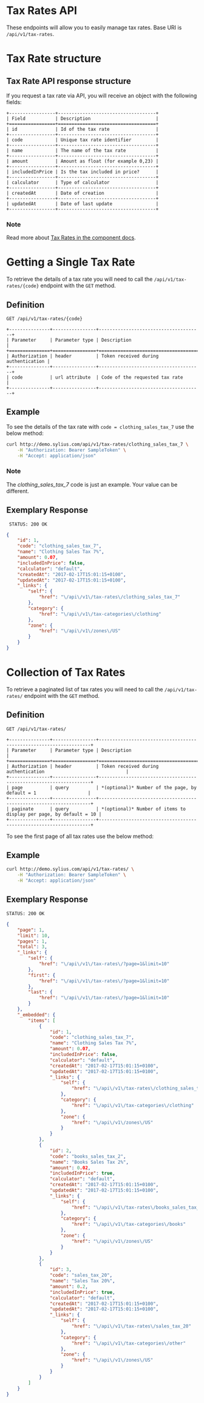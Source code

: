 # Tax Rates API

These endpoints will allow you to easily manage tax rates. Base URI is `/api/v1/tax-rates`.

# Tax Rate structure

## Tax Rate API response structure

If you request a tax rate via API, you will receive an object with the following fields:

```text
+-----------------+------------------------------------+
| Field           | Description                        |
+=================+====================================+
| id              | Id of the tax rate                 |
+-----------------+------------------------------------+
| code            | Unique tax rate identifier         |
+-----------------+------------------------------------+
| name            | The name of the tax rate           |
+-----------------+------------------------------------+
| amount          | Amount as float (for example 0,23) |
+-----------------+------------------------------------+
| includedInPrice | Is the tax included in price?      |
+-----------------+------------------------------------+
| calculator      | Type of calculator                 |
+-----------------+------------------------------------+
| createdAt       | Date of creation                   |
+-----------------+------------------------------------+
| updatedAt       | Date of last update                |
+-----------------+------------------------------------+
```

### **Note**

Read more about [Tax Rates in the component docs](https://docs.sylius.com/en/latest/components_and_bundles/components/Taxation/models.html).

# Getting a Single Tax Rate

To retrieve the details of a tax rate you will need to call the ``/api/v1/tax-rates/{code}`` endpoint with the ``GET`` method.

## Definition

```text
GET /api/v1/tax-rates/{code}
```

```text
+---------------+----------------+--------------------------------------+
| Parameter     | Parameter type | Description                          |
+===============+================+======================================+
| Authorization | header         | Token received during authentication |
+---------------+----------------+--------------------------------------+
| code          | url attribute  | Code of the requested tax rate       |
+---------------+----------------+--------------------------------------+
```

## Example

To see the details of the tax rate with ``code = clothing_sales_tax_7`` use the below method:

```bash
curl http://demo.sylius.com/api/v1/tax-rates/clothing_sales_tax_7 \
    -H "Authorization: Bearer SampleToken" \
    -H "Accept: application/json"
```

### **Note**

The *clothing_sales_tax_7* code is just an example. Your value can be different.

## Exemplary Response

```text
 STATUS: 200 OK
```

```json
{
    "id": 1,
    "code": "clothing_sales_tax_7",
    "name": "Clothing Sales Tax 7%",
    "amount": 0.07,
    "includedInPrice": false,
    "calculator": "default",
    "createdAt": "2017-02-17T15:01:15+0100",
    "updatedAt": "2017-02-17T15:01:15+0100",
    "_links": {
        "self": {
            "href": "\/api\/v1\/tax-rates\/clothing_sales_tax_7"
        },
        "category": {
            "href": "\/api\/v1\/tax-categories\/clothing"
        },
        "zone": {
            "href": "\/api\/v1\/zones\/US"
        }
    }
}
```

# Collection of Tax Rates

To retrieve a paginated list of tax rates you will need to call the ``/api/v1/tax-rates/`` endpoint with the ``GET`` method.

## Definition

```text
GET /api/v1/tax-rates/
```

```text
+---------------+----------------+-------------------------------------------------------------------+
| Parameter     | Parameter type | Description                                                       |
+===============+================+===================================================================+
| Authorization | header         | Token received during authentication                              |
+---------------+----------------+-------------------------------------------------------------------+
| page          | query          | *(optional)* Number of the page, by default = 1                   |
+---------------+----------------+-------------------------------------------------------------------+
| paginate      | query          | *(optional)* Number of items to display per page, by default = 10 |
+---------------+----------------+-------------------------------------------------------------------+
```

To see the first page of all tax rates use the below method:

## Example

```bash
curl http://demo.sylius.com/api/v1/tax-rates/ \
    -H "Authorization: Bearer SampleToken" \
    -H "Accept: application/json"
```

## Exemplary Response

```text
STATUS: 200 OK
```

```json
{
    "page": 1,
    "limit": 10,
    "pages": 1,
    "total": 3,
    "_links": {
        "self": {
            "href": "\/api\/v1\/tax-rates\/?page=1&limit=10"
        },
        "first": {
            "href": "\/api\/v1\/tax-rates\/?page=1&limit=10"
        },
        "last": {
            "href": "\/api\/v1\/tax-rates\/?page=1&limit=10"
        }
    },
    "_embedded": {
        "items": [
            {
                "id": 1,
                "code": "clothing_sales_tax_7",
                "name": "Clothing Sales Tax 7%",
                "amount": 0.07,
                "includedInPrice": false,
                "calculator": "default",
                "createdAt": "2017-02-17T15:01:15+0100",
                "updatedAt": "2017-02-17T15:01:15+0100",
                "_links": {
                    "self": {
                        "href": "\/api\/v1\/tax-rates\/clothing_sales_tax_7"
                    },
                    "category": {
                        "href": "\/api\/v1\/tax-categories\/clothing"
                    },
                    "zone": {
                        "href": "\/api\/v1\/zones\/US"
                    }
                }
            },
            {
                "id": 2,
                "code": "books_sales_tax_2",
                "name": "Books Sales Tax 2%",
                "amount": 0.02,
                "includedInPrice": true,
                "calculator": "default",
                "createdAt": "2017-02-17T15:01:15+0100",
                "updatedAt": "2017-02-17T15:01:15+0100",
                "_links": {
                    "self": {
                        "href": "\/api\/v1\/tax-rates\/books_sales_tax_2"
                    },
                    "category": {
                        "href": "\/api\/v1\/tax-categories\/books"
                    },
                    "zone": {
                        "href": "\/api\/v1\/zones\/US"
                    }
                }
            },
            {
                "id": 3,
                "code": "sales_tax_20",
                "name": "Sales Tax 20%",
                "amount": 0.2,
                "includedInPrice": true,
                "calculator": "default",
                "createdAt": "2017-02-17T15:01:15+0100",
                "updatedAt": "2017-02-17T15:01:15+0100",
                "_links": {
                    "self": {
                        "href": "\/api\/v1\/tax-rates\/sales_tax_20"
                    },
                    "category": {
                        "href": "\/api\/v1\/tax-categories\/other"
                    },
                    "zone": {
                        "href": "\/api\/v1\/zones\/US"
                    }
                }
            }
        ]
    }
}
```

